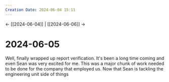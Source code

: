 ```yaml
---
Creation Date: 2024-06-04 15:11
---
```


<- [[2024-06-04]] | [[2024-06-06]]  ->

# 2024-06-05
Well, finally wrapped up report verification. It's been a long time coming and even Sean was very excited for me. This was a major chunk of work needed to be done for the company that employed us. Now that Sean is tackling the engineering unit side of things